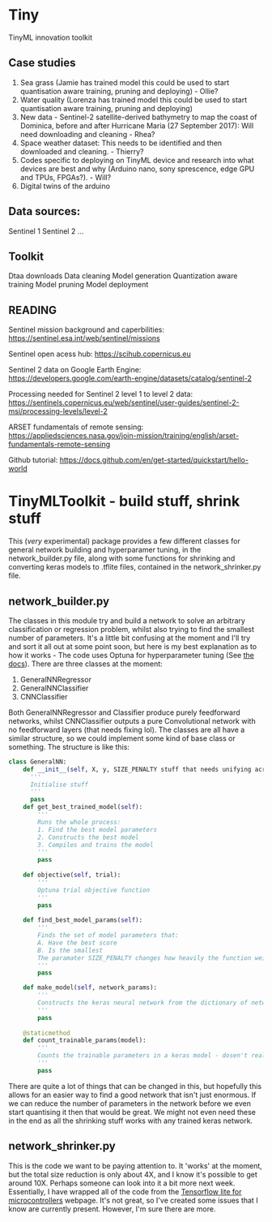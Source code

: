 # Tiny
TinyML innovation toolkit

## Case studies
1. Sea grass (Jamie has trained model this could be used to start quantisation aware training, pruning and deploying) - Ollie?
2. Water quality (Lorenza has trained model this could be used to start quantisation aware training, pruning and deploying)
3. New data - Sentinel-2 satellite-derived bathymetry to map the coast of Dominica, before and after Hurricane Maria (27 September 2017): Will need downloading and cleaning - Rhea?
4. Space weather dataset: This needs to be identified and then downloaded and cleaning. - Thierry?
5. Codes specific to deploying on TinyML device and research into what devices are best and why (Arduino nano, sony sprescence, edge GPU and TPUs, FPGAs?). - Will?
6. Digital twins of the arduino

## Data sources:
Sentinel 1
Sentinel 2
...

## Toolkit
Dtaa downloads
Data cleaning
Model generation
Quantization aware training
Model pruning
Model deployment

## READING

Sentinel mission background and caperbilities:
https://sentinel.esa.int/web/sentinel/missions

Sentinel open acess hub:
https://scihub.copernicus.eu

Sentinel 2 data on Google Earth Engine:
https://developers.google.com/earth-engine/datasets/catalog/sentinel-2

Processing needed for Sentinel 2 level 1 to level 2 data:
https://sentinels.copernicus.eu/web/sentinel/user-guides/sentinel-2-msi/processing-levels/level-2

ARSET fundamentals of remote sensing: https://appliedsciences.nasa.gov/join-mission/training/english/arset-fundamentals-remote-sensing

Github tutorial: https://docs.github.com/en/get-started/quickstart/hello-world

# TinyMLToolkit - build stuff, shrink stuff

This (_very_ experimental) package provides a few different classes for general network building and hyperparamer tuning, in the network_builder.py file, along with some functions for shrinking and converting keras models to .tflite files, contained in the network_shrinker.py file. 

## network_builder.py
The classes in this module try and build a network to solve an arbitrary classification or regression problem, whilst also trying to find the smallest number of parameters. It's a little bit confusing at the moment and I'll try and sort it all out at some point soon, but here is my best explanation as to how it works - The code uses Optuna for hyperparameter tuning (See [the docs](https://optuna.org)). There are three classes at the moment:
1. GeneralNNRegressor
2. GeneralNNClassifier
3. CNNClassifier

Both GeneralNNRegressor and Classifier produce purely feedforward networks, whilst CNNClassifier outputs a pure Convolutional network with no feedforward layers (that needs fixing lol). The classes are all have a similar structure, so we could implement some kind of base class or something. The structure is like this:

```python
class GeneralNN:
    def __init__(self, X, y, SIZE_PENALTY stuff that needs unifying across the classes):
      '''
      Initialise stuff 
      '''
      pass
    def get_best_trained_model(self):
        '''
        Runs the whole process:
        1. Find the best model parameters 
        2. Constructs the best model
        3. Compiles and trains the model
        '''
        pass
    
    def objective(self, trial):
        '''
        Optuna trial objective function
        '''
        pass
      
    def find_best_model_params(self):
        '''
        Finds the set of model parameters that:
        A. Have the best score
        B. Is the smallest
        The paramater SIZE_PENALTY changes how heavily the function weights the size of the network
        '''
        pass

    def make_model(self, network_params):
        '''
        Constructs the keras neural network from the dictionary of network parameters
        '''
        pass
      
    @staticmethod
    def count_trainable_params(model):
        '''
        Counts the trainable parameters in a keras model - dosen't really need to be a staticmethod in each class
        '''
        pass
```
There are quite a lot of things that can be changed in this, but hopefully this allows for an easier way to find a good network that isn't just enormous. If we can reduce the number of parameters in the network before we even start quantising it then that would be great. We might not even need these in the end as all the shrinking stuff works with any trained keras network. 

## network_shrinker.py
This is the code we want to be paying attention to. It 'works' at the moment, but the total size reduction is only about 4X, and I know it's possible to get around 10X. Perhaps someone can look into it a bit more next week. Essentially, I have wrapped all of the code from the [Tensorflow lite for microcontrollers](https://www.tensorflow.org/lite/microcontrollers) webpage. It's not great, so I've created some issues that I know are currently present. However, I'm sure there are more.


